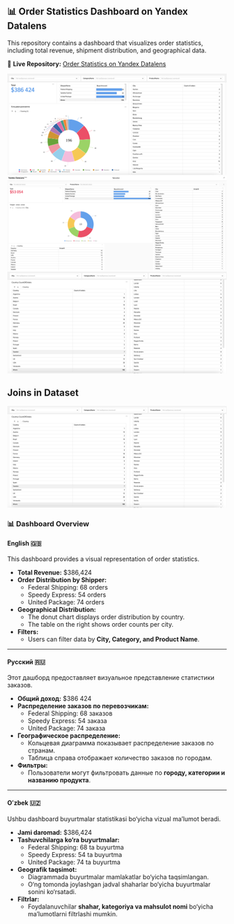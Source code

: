 ## 📊 Order Statistics Dashboard on Yandex Datalens

This repository contains a dashboard that visualizes order statistics, including total revenue, shipment distribution, and geographical data.

🔗 **Live Repository:** [Order Statistics on Yandex Datalens](https://datalens.yandex.cloud/hbh0vgwjawki3)

![Dashboard 1-page](2.png)
![Dashboard 1-page](1.png)
![Dashboard 2-page](3.png)

## Joins in Dataset
![Joins in dataset 2-page](3.png)

### 📊 Dashboard Overview  

#### English 🇬🇧  
This dashboard provides a visual representation of order statistics.  

- **Total Revenue:** $386,424  
- **Order Distribution by Shipper:**  
  - Federal Shipping: 68 orders  
  - Speedy Express: 54 orders  
  - United Package: 74 orders  
- **Geographical Distribution:**  
  - The donut chart displays order distribution by country.  
  - The table on the right shows order counts per city.  
- **Filters:**  
  - Users can filter data by **City, Category, and Product Name**.  

---

#### Русский 🇷🇺  
Этот дашборд предоставляет визуальное представление статистики заказов.  

- **Общий доход:** $386 424  
- **Распределение заказов по перевозчикам:**  
  - Federal Shipping: 68 заказов  
  - Speedy Express: 54 заказа  
  - United Package: 74 заказа  
- **Географическое распределение:**  
  - Кольцевая диаграмма показывает распределение заказов по странам.  
  - Таблица справа отображает количество заказов по городам.  
- **Фильтры:**  
  - Пользователи могут фильтровать данные по **городу, категории и названию продукта**.  

---

#### Oʻzbek 🇺🇿  
Ushbu dashboard buyurtmalar statistikasi bo‘yicha vizual ma’lumot beradi.  

- **Jami daromad:** $386,424  
- **Tashuvchilarga ko‘ra buyurtmalar:**  
  - Federal Shipping: 68 ta buyurtma  
  - Speedy Express: 54 ta buyurtma  
  - United Package: 74 ta buyurtma  
- **Geografik taqsimot:**  
  - Diagrammada buyurtmalar mamlakatlar bo‘yicha taqsimlangan.  
  - O‘ng tomonda joylashgan jadval shaharlar bo‘yicha buyurtmalar sonini ko‘rsatadi.  
- **Filtrlar:**  
  - Foydalanuvchilar **shahar, kategoriya va mahsulot nomi** bo‘yicha ma’lumotlarni filtrlashi mumkin.  

